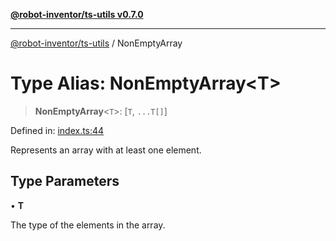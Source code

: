 [**@robot-inventor/ts-utils v0.7.0**](../README.md)

***

[@robot-inventor/ts-utils](../README.md) / NonEmptyArray

# Type Alias: NonEmptyArray\<T\>

> **NonEmptyArray**\<`T`\>: \[`T`, `...T[]`\]

Defined in: [index.ts:44](https://github.com/Robot-Inventor/ts-utils/blob/9a747f55cf7fcfaad244dbba5c7c0d067c049e8b/src/index.ts#L44)

Represents an array with at least one element.

## Type Parameters

• **T**

The type of the elements in the array.
